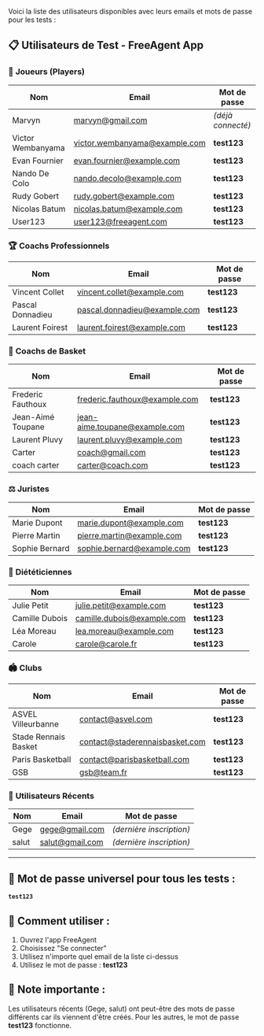 Voici la liste des utilisateurs disponibles avec leurs emails et mots de passe pour les tests :

## 📋 Utilisateurs de Test - FreeAgent App

### 🏀 **Joueurs (Players)**
| Nom | Email | Mot de passe |
|-----|-------|-------------|
| Marvyn | marvyn@gmail.com | *(déjà connecté)* |
| Victor Wembanyama | victor.wembanyama@example.com | **test123** |
| Evan Fournier | evan.fournier@example.com | **test123** |
| Nando De Colo | nando.decolo@example.com | **test123** |
| Rudy Gobert | rudy.gobert@example.com | **test123** |
| Nicolas Batum | nicolas.batum@example.com | **test123** |
| User123 | user123@freeagent.com | **test123** |

### 🏆 **Coachs Professionnels**
| Nom | Email | Mot de passe |
|-----|-------|-------------|
| Vincent Collet | vincent.collet@example.com | **test123** |
| Pascal Donnadieu | pascal.donnadieu@example.com | **test123** |
| Laurent Foirest | laurent.foirest@example.com | **test123** |

### 🏀 **Coachs de Basket**
| Nom | Email | Mot de passe |
|-----|-------|-------------|
| Frederic Fauthoux | frederic.fauthoux@example.com | **test123** |
| Jean-Aimé Toupane | jean-aime.toupane@example.com | **test123** |
| Laurent Pluvy | laurent.pluvy@example.com | **test123** |
| Carter | coach@gmail.com | **test123** |
| coach carter | carter@coach.com | **test123** |

### ⚖️ **Juristes**
| Nom | Email | Mot de passe |
|-----|-------|-------------|
| Marie Dupont | marie.dupont@example.com | **test123** |
| Pierre Martin | pierre.martin@example.com | **test123** |
| Sophie Bernard | sophie.bernard@example.com | **test123** |

### 🥗 **Diététiciennes**
| Nom | Email | Mot de passe |
|-----|-------|-------------|
| Julie Petit | julie.petit@example.com | **test123** |
| Camille Dubois | camille.dubois@example.com | **test123** |
| Léa Moreau | lea.moreau@example.com | **test123** |
| Carole | carole@carole.fr | **test123** |

### 🏟️ **Clubs**
| Nom | Email | Mot de passe |
|-----|-------|-------------|
| ASVEL Villeurbanne | contact@asvel.com | **test123** |
| Stade Rennais Basket | contact@staderennaisbasket.com | **test123** |
| Paris Basketball | contact@parisbasketball.com | **test123** |
| GSB | gsb@team.fr | **test123** |

### 🎯 **Utilisateurs Récents**
| Nom | Email | Mot de passe |
|-----|-------|-------------|
| Gege | gege@gmail.com | *(dernière inscription)* |
| salut | salut@gmail.com | *(dernière inscription)* |

---

## 🔑 **Mot de passe universel pour tous les tests :**
**`test123`**

## 📱 **Comment utiliser :**
1. Ouvrez l'app FreeAgent
2. Choisissez "Se connecter"
3. Utilisez n'importe quel email de la liste ci-dessus
4. Utilisez le mot de passe : **test123**

## 🚨 **Note importante :**
Les utilisateurs récents (Gege, salut) ont peut-être des mots de passe différents car ils viennent d'être créés. Pour les autres, le mot de passe **test123** fonctionne.